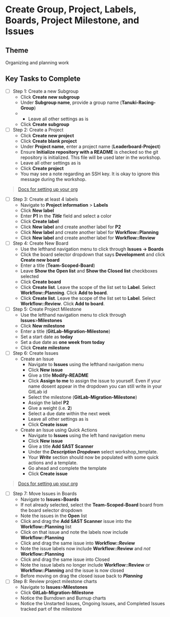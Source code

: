 # Create Group, Project, Labels, Boards, Project Milestone, and Issues

## Theme

Organizing and planning work

## Key Tasks to Complete

* [ ] Step 1: Create a new Subgroup
  * Click **Create new subgroup**
  * Under **Subgroup name**, provide a group name (**Tanuki-Racing-Group**)
  * * Leave all other settings as is
  * Click **Create subgroup**
* [ ] Step 2: Create a Project
  * Click **Create new project**
  * Click **Create blank project**
  * Under **Project name**, enter a project name (**Leaderboard-Project**)
  * Ensure **Initialize repository with a README** is checked so the git repository is initialized. This file will be used later in the workshop.
  * Leave all other settings as is
  * Click **Create project**
  * You may see a note regarding an SSH key. It is okay to ignore this message during the workshop.

> [Docs for setting up your org](https://docs.gitlab.com/ee/topics/set_up_organization.html)

* [ ] Step 3: Create at least 4 labels
  * Navigate to **Project information** > **Labels**
  * Click **New label**
  * Enter **P1** in the ***Title*** field and select a color
  * Click **Create label**
  * Click **New label** and create another label for **P2**
  * Click **New label** and create another label for **Workflow::Planning**
  * Click **New label** and create another label for **Workflow::Review**
* [ ] Step 4: Create New Board
  * Use the lefthand navigation menu to click through **Issues -> Boards**
  * Click the board selector dropdown that says **Development** and click **Create new board**
  * Enter a title (**Team-Scoped-Board**)
  * Leave **Show the Open list** and **Show the Closed list** checkboxes selected
  * Click **Create board**
  * Click **Create list**. Leave the scope of the list set to **Label**. Select **Workflow::Planning**. Click **Add to board**.
  * Click **Create list**. Leave the scope of the list set to **Label**. Select **Workflow::Review**. Click **Add to board**.
* [ ] Step 5: Create Project Milestone
  * Use the lefthand navigation menu to click through **Issues**>**Milestones**
  * Click **New milestone**
  * Enter a title (**GitLab-Migration-Milestone**)
  * Set a start date as **today**
  * Set a due date as **one week from today**
  * Click **Create milestone**
* [ ] Step 6: Create Issues
  * Create an Issue
    * Navigate to **Issues** using the lefthand navigation menu
    * Click **New issue**
    * Give a title **Modify-README**
    * Click **Assign to me** to assign the issue to yourself. Even if your name dosent appear in the dropdown you can still write in your GitLab id
    * Select the milestone (**GitLab-Migration-Milestone**)
    * Assign the label **P2**
    * Give a weight (i.e. **2**)
    * Select a due date within the next week
    * Leave all other settings as is
    * Click **Create issue**
  * Create an Issue using Quick Actions
    * Navigate to **Issues** using the left hand navigation menu
    * Click **New issue**
    * Give a title **Add SAST Scanner**
    * Under the ***Description Dropdown*** select workshop_template.
    * Your ***Write*** section should now be populated with some quick actions and a template. 
    * Go ahead and complete the template
    * Click **Create issue**

> [Docs for setting up your org](https://docs.gitlab.com/ee/user/project/quick_actions.html)


* [ ] Step 7: Move Issues in Boards
  * Navigate to **Issues**>**Boards**
  * If not already selected, select the **Team-Scoped-Board** board from the board selector dropdown
  * Note the issues in the **Open** list
  * Click and drag the **Add SAST Scanner** issue into the **Workflow::Planning** list
  * Click on that issue and note the labels now include **Workflow::Planning**
  * Click and drag the same issue into **Workflow::Review**
  * Note the issue labels now include **Workflow::Review** and *not* **Workflow::Planning**
  * Click and drag the same issue into Closed
  * Note the issue labels no longer include **Workflow::Review** or **Workflow::Planning** and the issue is now closed
  * Before moving on drag the closed issue back to ***Planning***
* [ ] Step 8: Review project milestone charts
  * Navigate to **Issues**>**Milestones**
  * Click **GitLab-Migration-Milestone**
  * Notice the Burndown and Burnup charts
  * Notice the Unstarted Issues, Ongoing Issues, and Completed Issues tracked part of the milestone